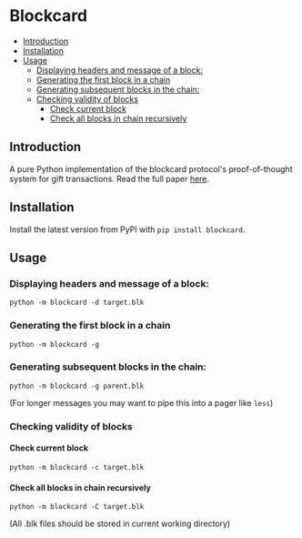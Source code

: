 # Blockcard



  - [ Introduction](#introduction)
  - [ Installation](#installation)
  - [ Usage](#usage)
    - [ Displaying headers and message of a block:](#displaying-headers-and-metadata-of-a-block)
    - [ Generating the first block in a chain](#generating-the-first-block-in-a-chain)
    - [ Generating subsequent blocks in the chain:](#generating-subsequent-blocks-in-the-chain)
    - [ Checking validity of blocks](#checking-validity-of-blocks)
      - [ Check current block](#check-current-block)
      - [ Check all blocks in chain recursively](#check-all-blocks-in-chain-recursively)

## Introduction
A pure Python implementation of the blockcard protocol's proof-of-thought system for gift transactions. Read the full paper [here](https://drive.google.com/file/d/1R2kP6jt5FqH2T9jSR1icVfcJkdFsLUht/view?usp=sharing).

## Installation

Install the latest version from PyPI with `pip install blockcard`.

## Usage

### Displaying headers and message of a block:

`python -m blockcard -d target.blk`

### Generating the first block in a chain

`python -m blockcard -g`

### Generating subsequent blocks in the chain:

`python -m blockcard -g parent.blk`

(For longer messages you may want to pipe this into a pager like `less`)

### Checking validity of blocks

#### Check current block

`python -m blockcard -c target.blk`

#### Check all blocks in chain recursively

`python -m blockcard -C target.blk`

(All .blk files should be stored in current working directory)
